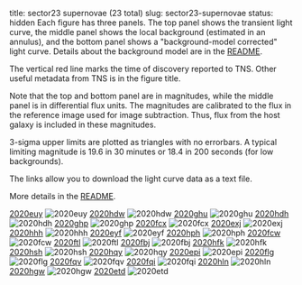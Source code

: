title: sector23 supernovae (23 total)
slug: sector23-supernovae
status: hidden
  Each figure has three panels.  The top panel shows the transient light curve, the middle panel shows the local background (estimated in an annulus), and the bottom panel shows a "background-model corrected" light curve. Details about the background model are in the [README]({filename}../README/README.md). 
 
 The vertical red line marks the time of discovery reported to TNS. Other useful metadata from TNS is in the figure title.

 Note that the top and bottom panel are in magnitudes, while the middle panel is in differential flux units. The magnitudes are calibrated to the flux in the reference image used for image subtraction. Thus, flux from the host galaxy is included in these magnitudes. 

  3-sigma upper limits are plotted as triangles with no errorbars. A typical limiting magnitude is 19.6 in 30 minutes or 18.4 in 200 seconds (for low backgrounds).

The links allow you to download the light curve data as a text file. 

More details in the [README]({filename}../README/README.md).


[2020euy]({static}../..//light_curves/sector23/lc_2020euy_cleaned)
![2020euy]({static}../../images/sector23/lc_2020euy_cleaned.png)
[2020hdw]({static}../..//light_curves/sector23/lc_2020hdw_cleaned)
![2020hdw]({static}../../images/sector23/lc_2020hdw_cleaned.png)
[2020ghu]({static}../..//light_curves/sector23/lc_2020ghu_cleaned)
![2020ghu]({static}../../images/sector23/lc_2020ghu_cleaned.png)
[2020hdh]({static}../..//light_curves/sector23/lc_2020hdh_cleaned)
![2020hdh]({static}../../images/sector23/lc_2020hdh_cleaned.png)
[2020ghp]({static}../..//light_curves/sector23/lc_2020ghp_cleaned)
![2020ghp]({static}../../images/sector23/lc_2020ghp_cleaned.png)
[2020fcx]({static}../..//light_curves/sector23/lc_2020fcx_cleaned)
![2020fcx]({static}../../images/sector23/lc_2020fcx_cleaned.png)
[2020exj]({static}../..//light_curves/sector23/lc_2020exj_cleaned)
![2020exj]({static}../../images/sector23/lc_2020exj_cleaned.png)
[2020hhh]({static}../..//light_curves/sector23/lc_2020hhh_cleaned)
![2020hhh]({static}../../images/sector23/lc_2020hhh_cleaned.png)
[2020eyf]({static}../..//light_curves/sector23/lc_2020eyf_cleaned)
![2020eyf]({static}../../images/sector23/lc_2020eyf_cleaned.png)
[2020hph]({static}../..//light_curves/sector23/lc_2020hph_cleaned)
![2020hph]({static}../../images/sector23/lc_2020hph_cleaned.png)
[2020fcw]({static}../..//light_curves/sector23/lc_2020fcw_cleaned)
![2020fcw]({static}../../images/sector23/lc_2020fcw_cleaned.png)
[2020ftl]({static}../..//light_curves/sector23/lc_2020ftl_cleaned)
![2020ftl]({static}../../images/sector23/lc_2020ftl_cleaned.png)
[2020fbj]({static}../..//light_curves/sector23/lc_2020fbj_cleaned)
![2020fbj]({static}../../images/sector23/lc_2020fbj_cleaned.png)
[2020hfk]({static}../..//light_curves/sector23/lc_2020hfk_cleaned)
![2020hfk]({static}../../images/sector23/lc_2020hfk_cleaned.png)
[2020hsh]({static}../..//light_curves/sector23/lc_2020hsh_cleaned)
![2020hsh]({static}../../images/sector23/lc_2020hsh_cleaned.png)
[2020hqy]({static}../..//light_curves/sector23/lc_2020hqy_cleaned)
![2020hqy]({static}../../images/sector23/lc_2020hqy_cleaned.png)
[2020epi]({static}../..//light_curves/sector23/lc_2020epi_cleaned)
![2020epi]({static}../../images/sector23/lc_2020epi_cleaned.png)
[2020flg]({static}../..//light_curves/sector23/lc_2020flg_cleaned)
![2020flg]({static}../../images/sector23/lc_2020flg_cleaned.png)
[2020fqv]({static}../..//light_curves/sector23/lc_2020fqv_cleaned)
![2020fqv]({static}../../images/sector23/lc_2020fqv_cleaned.png)
[2020fqi]({static}../..//light_curves/sector23/lc_2020fqi_cleaned)
![2020fqi]({static}../../images/sector23/lc_2020fqi_cleaned.png)
[2020hln]({static}../..//light_curves/sector23/lc_2020hln_cleaned)
![2020hln]({static}../../images/sector23/lc_2020hln_cleaned.png)
[2020hgw]({static}../..//light_curves/sector23/lc_2020hgw_cleaned)
![2020hgw]({static}../../images/sector23/lc_2020hgw_cleaned.png)
[2020etd]({static}../..//light_curves/sector23/lc_2020etd_cleaned)
![2020etd]({static}../../images/sector23/lc_2020etd_cleaned.png)
